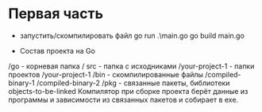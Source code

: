 # Первая часть

* запустить/скомпилировать файл
go run .\main.go
go build main.go

* Состав проекта на Go

/go - корневая папка
    / src - папка с исходниками
        /your-project-1 - папки проектов
        /your-project-1
    /bin - скомпилированные файлы
        /compiled-binary-1
        /compiled-binary-2
    /pkg - связанные пакеты, библиотеки
        objects-to-be-linked
Компилятор при сборке проекта берёт данные из программы и зависимости из связанных пакетов и собирает в exe.




